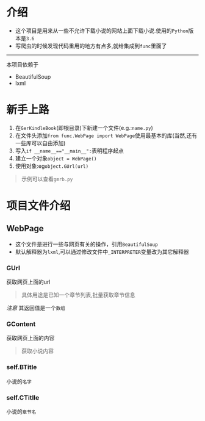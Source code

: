 # 介绍
* 这个项目是用来从一些不允许下载小说的网站上面下载小说.使用的`Python`版本是`3.6`
* 写爬虫的时候发现代码重用的地方有点多,就给集成到`func`里面了

---
本项目依赖于
* BeautifulSoup
* lxml

# 新手上路
1. 在`GerKindleBook`(即根目录)下新建一个文件(e.g.:`name.py`)
2. 在文件头添加`from func.WebPage import WebPage`使用最基本的库(当然,还有一些库可以自由添加)    
3. 写入`if __name__=="__main__":`表明程序起点
4. 建立一个对象`object = WebPage()`
5. 使用对象:eg`object.GUrl(url)`  

> 示例可以查看`gmrb.py`

# 项目文件介绍
## WebPage
* 这个文件是进行一些与网页有关的操作，引用`BeautifulSoup`    
* 默认解释器为`lxml`,可以通过修改文件中`_INTERPRETER`变量改为其它解释器

### GUrl
获取网页上面的url
> 具体用途是已知一个章节列表,批量获取章节信息

 *注意* 其返回值是一个`数组`
### GContent
获取网页上面的内容
> 获取小说内容
### self.BTitle
小说的`名字`
### self.CTitlle
小说的`章节名`

